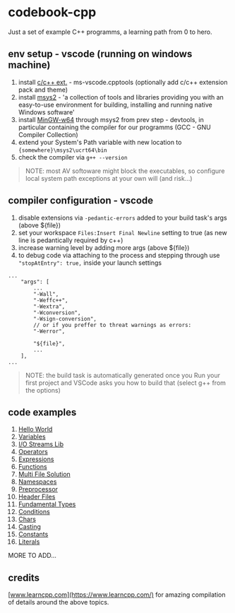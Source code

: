 # codebook-cpp

Just a set of example C++ programms, a learning path from 0 to hero.

## env setup - vscode (running on windows machine)

1. install [c/c++ ext.](https://marketplace.visualstudio.com/items?itemName=ms-vscode.cpptools) - ms-vscode.cpptools (optionally add c/c++ extension pack and theme)
2. install [msys2](https://www.msys2.org/) - 'a collection of tools and libraries providing you with an easy-to-use environment for building, installing and running native Windows software'
3. install [MinGW-w64](https://www.msys2.org/wiki/History/#mingw-w64) through msys2 from prev step - devtools, in particular containing the compiler for our programms (GCC - GNU Compiler Collection)
4. extend your System's Path variable with new location to `{somewhere}\msys2\ucrt64\bin`
5. check the compiler via `g++ --version`

> NOTE: most AV softoware might block the executables, so configure local system path exceptions at your own will (and risk...)

## compiler configuration - vscode
1. disable extensions via `-pedantic-errors` added to your build task's args (above ${file})
2. set your workspace `Files:Insert Final Newline` setting to true (as new line is pedantically required by c++)
3. increase warning level by adding more args (above ${file})
4. to debug code via attaching to the process and stepping through use `"stopAtEntry": true,` inside your launch settings

```
...
    "args": [
        ...
        "-Wall",
        "-Weffc++",
        "-Wextra",
        "-Wconversion",
        "-Wsign-conversion",
        // or if you preffer to threat warnings as errors:
        "-Werror",
        
        "${file}",
        ...
    ],
...
```

> NOTE: the build task is automatically generated once you Run your first project and VSCode asks you how to build that (select g++ from the options)

## code examples

1. [Hello World](./src/001-hellow-world/main.cpp)
2. [Variables](./src/002-variables/main.cpp)
3. [I/O Streams Lib](./src/003-iostream/main.cpp)
4. [Operators](./src/004-operators/main.cpp)
5. [Expressions](./src/005-expressions/main.cpp)
6. [Functions](./src/006-functions/main.cpp)
7. [Multi File Solution](./src/007-multi-files/main.cpp)
8. [Namespaces](./src/008-namespaces/main.cpp)
9. [Preprocessor](./src/009-preprocessor/main.cpp)
10. [Header Files](./src/010-header-files/main.cpp)
11. [Fundamental Types](./src/011-fundamental-types/main.cpp)
12. [Conditions](./src/012-conditions/main.cpp)
13. [Chars](./src/013-characters/main.cpp)
14. [Casting](./src/014-casting/main.cpp)
15. [Constants](./src/015-constants/main.cpp)
16. [Literals](./src/016-literals/main.cpp)

MORE TO ADD...

## credits

[www.learncpp.com](https://www.learncpp.com/) for amazing compilation of details around the above topics.
